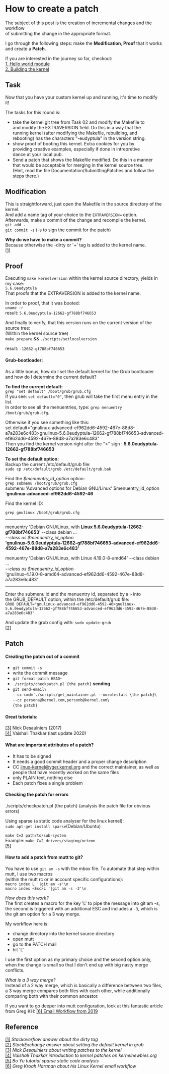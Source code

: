 # How to create a patch

The subject of this post is the creation of incremental changes and the workflow  
of submitting the change in the appropriate format.  

I go through the following steps: make the **Modification**, **Proof** that it works and create a **Patch**.  

If you are interested in the journey so far, checkout:  
[1. Hello world module](https://sebastianfricke.me/eudyptula-challenge-Part1/)  
[2. Building the kernel](https://sebastianfricke.me/eudyptula-challenge-Part-2/)  

## Task  

Now that you have your custom kernel up and running, it's time to modify  
it!  
  
The tasks for this round is:  
  - take the kernel git tree from Task 02 and modify the Makefile to  
    and modify the EXTRAVERSION field.  Do this in a way that the  
    running kernel (after modifying the Makefile, rebuilding, and  
    rebooting) has the characters "-eudyptula" in the version string.  
  - show proof of booting this kernel.  Extra cookies for you by  
    providing creative examples, especially if done in intrepretive  
    dance at your local pub.  
  - Send a patch that shows the Makefile modified.  Do this in a manner  
    that would be acceptable for merging in the kernel source tree.  
    (Hint, read the file Documentation/SubmittingPatches and follow the  
    steps there.)  

## Modification  
This is straightforward, just open the Makefile in the source directory of the kernel.  
And add a name tag of your choice to the `EXTRAVERSION=` option.  
Afterwards, make a commit of the change and recompile the kernel.  
`git add .`  
`git commit -s` (-s to sign the commit for the patch)   

**Why do we have to make a commit?**  
Because otherwise the -dirty or '+' tag is added to the kernel name.  
[\[1\]](https://stackoverflow.com/a/25091076/9918329)  

## Proof  

Executing `make kernelversion` within the kernel source directory, yields in my case:  
`5.6.0eudyptula`  
That proofs that the EXTRAVERSION is added to the kernel name.  

In order to proof, that it was booted:  
`uname -r`  
result: `5.6.0eudyptula-12662-gf788bf746653`  

And finally to verify, that this version runs on the current version of the source tree:  
(Within the kernel source tree)  
`make prepare` && `./scripts/setlocalversion`  

result:  `-12662-gf788bf746653`

#### Grub-bootloader:  

As a little bonus, how do I set the default kernel for the Grub bootloader  
and how do I determine the current default?  

**To find the current default:**  
`grep "set default" /boot/grub/grub.cfg`  
If you see: `set default="0"`, then grub will take the first menu entry in the list.  
In order to see all the menuentries, type: `grep menuentry /boot/grub/grub.cfg`.   

Otherwise if you see something like this:  
set default="gnulinux-advanced-ef962dd6-4592-467e-88d8-a7a283e6c483>gnulinux-5.6.0eudyptula-12662-gf788bf746653-advanced-ef962dd6-4592-467e-88d8-a7a283e6c483"  
Then you find the kernel version right after the ">" sign : **5.6.0eudyptula-12662-gf788bf746653**  

**To set the default option:**  
Backup the current /etc/default/grub file:  
`sudo cp /etc/default/grub /etc/default/grub.bak`  

Find the *$menuentry_id_option* option:  
`grep submenu /boot/grub/grub.cfg`  
submenu 'Advanced options for Debian GNU/Linux' $menuentry_id_option '**gnulinux-advanced-ef962dd6-4592-46**  

Find the kernel ID:  

`grep gnulinux /boot/grub/grub.cfg`  

---

menuentry 'Debian GNU/Linux, with **Linux 5.6.0eudyptula-12662-gf788bf746653**' --class debian ...  
*--class os $menuentry_id_option*  
**'gnulinux-5.6.0eudyptula-12662-gf788bf746653-advanced-ef962dd6-4592-467e-88d8-a7a283e6c483'**  

menuentry 'Debian GNU/Linux, with Linux 4.19.0-8-amd64' --class debian ...  
*--class os $menuentry_id_option*  
'gnulinux-4.19.0-8-amd64-advanced-ef962dd6-4592-467e-88d8-a7a283e6c483'  

---

Enter the submenu id and the menuentry id, separated by a `>`  into  
the GRUB_DEFAULT option, within the /etc/default/grub file:  
`GRUB_DEFAULT="gnulinux-advanced-ef962dd6-4592-46>gnulinux-5.6.0eudyptula-12662-gf788bf746653-advanced-ef962dd6-4592-467e-88d8-a7a283e6c483"`  

And update the grub config with: `sudo update-grub`  
[\[2\]](https://unix.stackexchange.com/a/327686/402744)  

## Patch  
#### Creating the patch out of a commit
* `git commit -s`
* write the commit message
* `git format-patch HEAD~`
* `./scripts/checkpatch.pl {the patch}`
**sending**  
* `git send-email\ `   
   `--cc-cmd='./scripts/get_maintainer.pl --norolestats {the patch}\`    
   `--cc persona@kernel.com,personb@kernel.com`\  
   `{the patch}`  

#### Great tutorials:  
[\[3\]](https://nickdesaulniers.github.io/blog/2017/05/16/submitting-your-first-patch-to-the-linux-kernel-and-responding-to-feedback/)
Nick Desaulniers (2017)  
[\[4\]](https://kernelnewbies.org/FirstKernelPatch)
Vaishali Thakkar (last update 2020)  

#### What are important attributes of a patch?
* It has to be signed
* It needs a good commit header and a proper change description
* CC <linux-kernel@vger.kernel.org> and the correct maintainer, as well as people that have recently worked on the same files
* only PLAIN text, nothing else
* Each patch fixes a single problem

#### Checking the patch for errors
./scripts/checkpatch.pl {the patch} (analysis the patch file for obvious errors)  

Using sparse (a static code analyser for the linux kernel):  
`sudo apt-get install sparse`(Debian/Ubuntu)    

`make C=2 path/to/sub-system`  
Example: `make C=2 drivers/staging/octeon`  
[\[5\]](https://kernelnewbies.org/Sparse)  

#### How to add a patch from mutt to git?

You have to use `git am -s` with the mbox file.
To automate that step within mutt, I use two macros  
(within the mutt rc or in account specific configurations):  
`macro index L '|git am -s'\n`  
`macro index <Esc>L '|git am -s -3'\n`  

*How does this work?*  
The first creates a macro for the key 'L' to pipe the message into git am -s, the second is triggered with an additional ESC and includes a `-3`, which is the git am option for a 3 way merge.  

My workflow here is:  
* change directory into the kernel source directory
* open mutt
* go to the PATCH mail
* hit 'L'

I use the first option as my primary choice and the second option only, when the change is small so that I don't end up with big nasty merge conflicts.  

*What is a 3 way merge?*  
Instead of a 2 way merge, which is basically a difference between two files, a 3 way merge compares both files with each other, while additionally comparing both with their common ancestor.   

If you want to go deeper into mutt configuration, look at this fantastic article from Greg KH: [\[6\] Email Workflow from 2019](http://kroah.com/log/blog/2019/08/14/patch-workflow-with-mutt-2019/)  


## Reference  
[\[1\]](https://stackoverflow.com/a/25091076/9918329) *Stackoverflow answer about the dirty tag*   
[\[2\]](https://unix.stackexchange.com/a/327686/402744) *StackExchange answer about setting the default kernel in grub*  
[\[3\]](https://nickdesaulniers.github.io/blog/2017/05/16/submitting-your-first-patch-to-the-linux-kernel-and-responding-to-feedback/)
 *Nick Desaulniers about writing patches to the kernel*  
[\[4\]](https://kernelnewbies.org/FirstKernelPatch) *Vaishali Thakkar introduction to kernel patches on kernelnewbies.org*   
[\[5\]](https://kernelnewbies.org/Sparse) *Bo Yu tutorial sparse static code analysis*   
[\[6\]](http://kroah.com/log/blog/2019/08/14/patch-workflow-with-mutt-2019/) *Greg Kroah Hartman about his Linux Kernel email workflow*  
